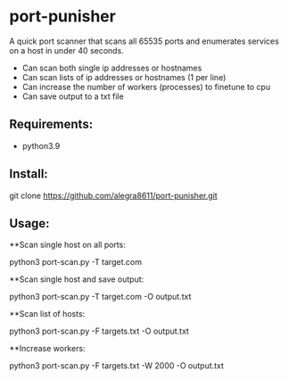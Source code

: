 # port-punisher
A quick port scanner that scans all 65535 ports and enumerates services on a host in under 40 seconds.

- Can scan both single ip addresses or hostnames
- Can scan lists of ip addresses or hostnames (1 per line)
- Can increase the number of workers (processes) to finetune to cpu
- Can save output to a txt file

Requirements:
-
- python3.9

Install:
-
git clone https://github.com/alegra8611/port-punisher.git

Usage:
-

**Scan single host on all ports:

python3 port-scan.py -T target.com

**Scan single host and save output:

python3 port-scan.py -T target.com -O output.txt

**Scan list of hosts:

python3 port-scan.py -F targets.txt -O output.txt

**Increase workers:

python3 port-scan.py -F targets.txt -W 2000 -O output.txt


